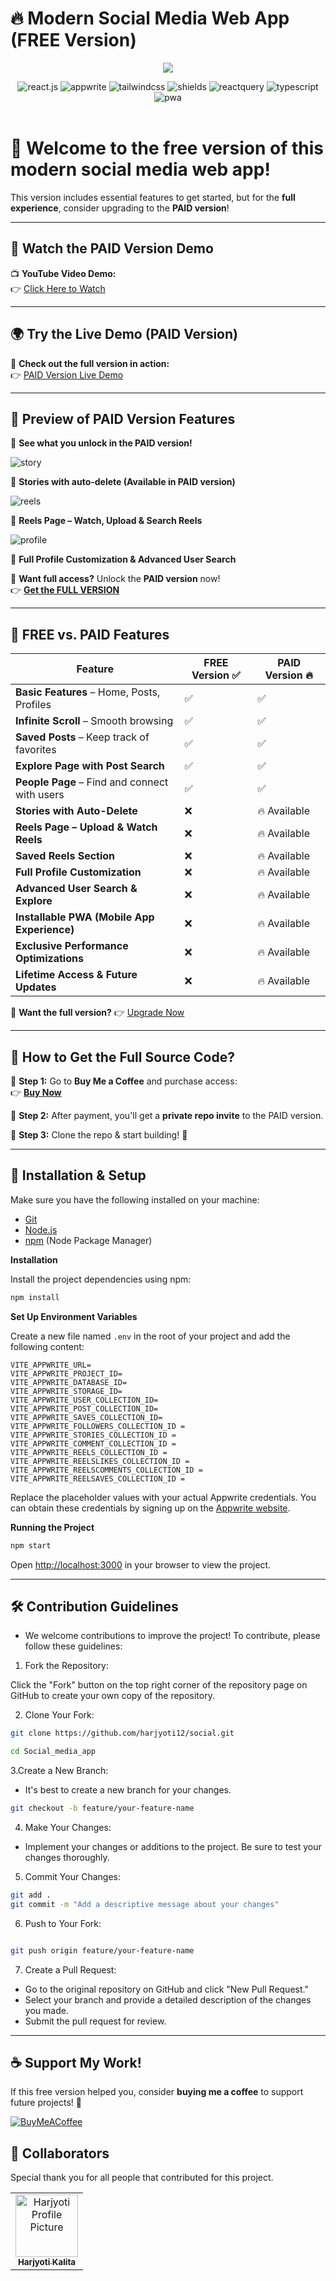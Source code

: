 

# 🔥 Modern Social Media Web App (FREE Version)  

<div align="center">
  <a href="https://www.youtube.com/watch?v=YOUR_VIDEO_ID" target="_blank">
<img src="https://github.com/user-attachments/assets/105da6b7-b296-45fa-9e56-b1d21f0a5383"></p>
  </a>
    <div>
    <img src="https://img.shields.io/badge/-React_JS-black?style=for-the-badge&logoColor=white&logo=react&color=61DAFB" alt="react.js" />
    <img src="https://img.shields.io/badge/-Appwrite-black?style=for-the-badge&logoColor=white&logo=appwrite&color=FD366E" alt="appwrite" />
    <img src="https://img.shields.io/badge/-Tailwind_CSS-black?style=for-the-badge&logoColor=white&logo=tailwindcss&color=06B6D4" alt="tailwindcss" />
<img src="https://img.shields.io/badge/ShadCN-%232E3440.svg?style=for-the-badge&amp;logo=shadcn&amp;logoColor=white" alt="shields">
    <img src="https://img.shields.io/badge/TanStack_Query-%23FF4154.svg?style=for-the-badge&logo=reactquery&logoColor=white" alt="reactquery" /> 
    <img src="https://img.shields.io/badge/-Typescript-black?style=for-the-badge&logoColor=white&logo=typescript&color=3178C6" alt="typescript" />
<img src='https://img.shields.io/badge/PWA-%235A0FC8.svg?style=for-the-badge&logo=pwa&logoColor=white' alt='pwa' />
  </div>
</div>

<br/>

# 👋 **Welcome to the free version of this modern social media web app!**  
This version includes essential features to get started, but for the **full experience**, consider upgrading to the **PAID version**!  

---

## 🎥 Watch the PAID Version Demo  

📺 **YouTube Video Demo:**  
👉 [Click Here to Watch](#your-youtube-video-link)  

---

## 🌍 Try the Live Demo (PAID Version)  

🔗 **Check out the full version in action:**  
👉 [PAID Version Live Demo](https://snapgram-one-kappa.vercel.app/)  

---

## 📸 Preview of PAID Version Features  

👀 **See what you unlock in the PAID version!**  

<img src='https://github.com/user-attachments/assets/2e63cdfa-b7db-430f-8077-ef86b0593b7a' alt='story' />

📌 **Stories with auto-delete (Available in PAID version)**  

<img src='https://github.com/user-attachments/assets/ceb20923-9afe-4233-80ab-b29177f9a406' alt='reels'> 

📌 **Reels Page – Watch, Upload & Search Reels**  

<img src='https://github.com/user-attachments/assets/ce917767-f1c3-4ed7-927f-13b8893f2915' alt='profile'>

📌 **Full Profile Customization & Advanced User Search**  

🚀 **Want full access?** Unlock the **PAID version** now!  
👉 **[Get the FULL VERSION](https://www.buymeacoffee.com/horoji86v)**  

---

## 📌 FREE vs. PAID Features  

| Feature                        | FREE Version ✅ | PAID Version 🔥 |
|--------------------------------|---------------|----------------|
| **Basic Features** – Home, Posts, Profiles | ✅ | ✅ |
| **Infinite Scroll** – Smooth browsing | ✅ | ✅ |
| **Saved Posts** – Keep track of favorites | ✅ | ✅ |
| **Explore Page with Post Search** | ✅ | ✅ |
| **People Page** – Find and connect with users | ✅ | ✅ |
| **Stories with Auto-Delete** | ❌ | 🔥 Available |
| **Reels Page – Upload & Watch Reels** | ❌ | 🔥 Available |
| **Saved Reels Section** | ❌ | 🔥 Available |
| **Full Profile Customization** | ❌ | 🔥 Available |
| **Advanced User Search & Explore** | ❌ | 🔥 Available |
| **Installable PWA (Mobile App Experience)** | ❌ | 🔥 Available |
| **Exclusive Performance Optimizations** | ❌ | 🔥 Available |
| **Lifetime Access & Future Updates** | ❌ | 🔥 Available |

🚀 **Want the full version?** 👉 [Upgrade Now](https://www.buymeacoffee.com/horoji86v)  

---

## 💎 How to Get the Full Source Code?  

📌 **Step 1:** Go to **Buy Me a Coffee** and purchase access:  
👉 **[Buy Now](https://www.buymeacoffee.com/horoji86v)**  

📌 **Step 2:** After payment, you'll get a **private repo invite** to the PAID version.  

📌 **Step 3:** Clone the repo & start building! 🚀  

 ---

## 📜 Installation & Setup  
Make sure you have the following installed on your machine:

- [Git](https://git-scm.com/)
- [Node.js](https://nodejs.org/en)
- [npm](https://www.npmjs.com/) (Node Package Manager)


**Installation**

Install the project dependencies using npm:

```bash
npm install
```

**Set Up Environment Variables**

Create a new file named `.env` in the root of your project and add the following content:

```env
VITE_APPWRITE_URL=
VITE_APPWRITE_PROJECT_ID=
VITE_APPWRITE_DATABASE_ID=
VITE_APPWRITE_STORAGE_ID=
VITE_APPWRITE_USER_COLLECTION_ID=
VITE_APPWRITE_POST_COLLECTION_ID=
VITE_APPWRITE_SAVES_COLLECTION_ID=
VITE_APPWRITE_FOLLOWERS_COLLECTION_ID = 
VITE_APPWRITE_STORIES_COLLECTION_ID = 
VITE_APPWRITE_COMMENT_COLLECTION_ID =
VITE_APPWRITE_REELS_COLLECTION_ID = 
VITE_APPWRITE_REELSLIKES_COLLECTION_ID = 
VITE_APPWRITE_REELSCOMMENTS_COLLECTION_ID = 
VITE_APPWRITE_REELSAVES_COLLECTION_ID =
```
Replace the placeholder values with your actual Appwrite credentials. You can obtain these credentials by signing up on the [Appwrite website](https://appwrite.io/).

**Running the Project**
```bash
npm start
```

Open [http://localhost:3000](http://localhost:3000) in your browser to view the project.

---
## 🛠 Contribution Guidelines

- We welcome contributions to improve the project! To contribute, please follow these guidelines:

1. Fork the Repository:

Click the "Fork" button on the top right corner of the repository page on GitHub to create your own copy of the repository.

2. Clone Your Fork:

```bash
git clone https://github.com/harjyoti12/social.git

cd Social_media_app
```
3.Create a New Branch:

- It's best to create a new branch for your changes.

```bash
git checkout -b feature/your-feature-name
```

4. Make Your Changes:

- Implement your changes or additions to the project. Be sure to test your changes thoroughly.

5. Commit Your Changes:

```bash 
git add .
git commit -m "Add a descriptive message about your changes"

```
6. Push to Your Fork:

```bash

git push origin feature/your-feature-name

```

7. Create a Pull Request:

- Go to the original repository on GitHub and click "New Pull Request."
- Select your branch and provide a detailed description of the changes you made.
- Submit the pull request for review.
---


## ☕ Support My Work!  

If this free version helped you, consider **buying me a coffee** to support future projects! 💙  

  [![BuyMeACoffee](https://img.shields.io/badge/Buy%20Me%20a%20Coffee-ffdd00?style=for-the-badge&logo=buy-me-a-coffee&logoColor=black)](https://www.buymeacoffee.com/horoji86v)  



<h2 id="colab">🤝 Collaborators</h2>

<p>Special thank you for all people that contributed for this project. </p>
<table>
<tr>

<td align="center">
<a href="https://github.com/harjyoti12">
<img src="https://avatars.githubusercontent.com/u/157897673?s=400&u=abe13b8c5228f5fafa4d3f69ffaaec3c1c65de07&v=4" width="100px" alt="Harjyoti  Profile Picture"/><br>
<sub>
<b>Harjyoti Kalita</b>
</sub>
</a>
</td>

</tr>
</table>
